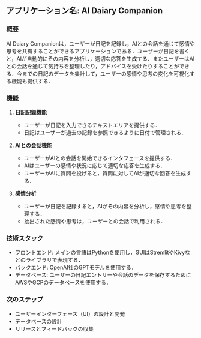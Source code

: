 ## アプリケーション名: AI Daiary Companion

### 概要
AI Daiary Companionは，ユーザーが日記を記録し，AIとの会話を通じて感情や思考を共有することができるアプリケーションである．ユーザーが日記を書くと，AIが自動的にその内容を分析し，適切な応答を生成する．またユーザーはAIとの会話を通じて気持ちを整理したり，アドバイスを受けたりすることができる．今までの日記のデータを集計して，ユーザーの感情や思考の変化を可視化する機能も提供する．

### 機能

1. **日記記録機能**
   - ユーザーが日記を入力できるテキストエリアを提供する．
   - 日記はユーザーが過去の記録を参照できるように日付で管理される．

2. **AIとの会話機能**
   - ユーザーがAIとの会話を開始できるインタフェースを提供する．
   - AIはユーザーの感情や状況に応じて適切な応答を生成する．
   - ユーザーがAIに質問を投げると，質問に対してAIが適切な回答を生成する．

3. **感情分析**
   - ユーザーが日記を記録すると，AIがその内容を分析し，感情や思考を整理する．
   - 抽出された感情や思考は，ユーザーとの会話で利用される．

### 技術スタック

- フロントエンド: メインの言語はPythonを使用し，GUIはStremlitやKivyなどのライブラリで表現する．
- バックエンド: OpenAI社のGPTモデルを使用する．
- データベース: ユーザーの日記エントリーや会話のデータを保存するためにAWSやGCPのデータベースを使用する．

### 次のステップ

- ユーザーインターフェース（UI）の設計と開発
- データベースの設計
- リリースとフィードバックの収集
